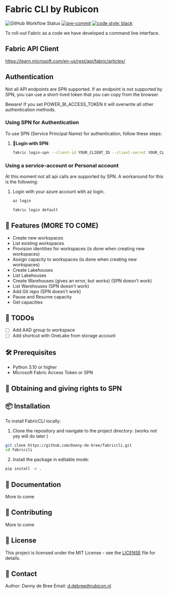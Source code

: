 # Fabric CLI by Rubicon

![GitHub Workflow Status](https://img.shields.io/github/actions/workflow/status/Danny-de-bree/fabriccli/test.yml?branch=main)
[![pre-commit](https://img.shields.io/badge/pre--commit-enabled-brightgreen?logo=pre-commit)](https://github.com/pre-commit/pre-commit)
[![code style: black](https://img.shields.io/badge/code_style-black-000000.svg)](https://github.com/psf/black)

To roll-out Fabric as a code we have developed a command line interface.

## Fabric API Client

https://learn.microsoft.com/en-us/rest/api/fabric/articles/

## Authentication

Not all API endpoints are SPN supported. If an endpoint is not supported by SPN, you can use a short-lived token that you can copy from the browser.

Beware! If you set POWER_BI_ACCESS_TOKEN it will overwrite all other authentication methods.

### Using SPN for Authentication

To use SPN (Service Principal Name) for authentication, follow these steps:

1. **🔑Login with SPN**:
    ```sh
    fabric login-spn --client-id YOUR_CLIENT_ID --client-secret YOUR_CLIENT_SECRET --tenant-id YOUR_TENANT_ID
    ```

### Using a service-account or Personal account

At this moment not all api calls are supported by SPN.
A workaround for this is the following:

1. Login with your azure account with az login.

    ```sh
    az login
    ```

    ```sh
    fabric login default
    ```


## 🚀 Features (MORE TO COME)

- Create new workspaces
- List existing workspaces
- Provision identities for workspaces (is done when creating new workspaces)
- Assign capacity to workspaces (is done when creating new workspaces)
- Create Lakehouses
- List Lakehouses
- Create Warehouses (gives an error, but works) (SPN doesn't work)
- List Warehouses (SPN doesn't work)
- Add Git repo (SPN doesn't work)
- Pause and Resume capacity
- Get capacities

## 📝 TODOs

- [ ] Add AAD group to workspace
- [ ] Add shortcut with OneLake from storage account

## 🛠 Prerequisites

- Python 3.10 or higher
- Microsoft Fabric Access Token or SPN

## 🔑 Obtaining and giving rights to SPN


## 📦 Installation

To install FabricCLI locally:

1. Clone the repository and navigate to the project directory: (works not yey will do later )

```bash
git clone https://github.com/Danny-de-bree/fabriccli.git
cd fabriccli
```

2. Install the package in editable mode:

```bash
pip install -e .
```

## 📖 Documentation

More to come

## 🤝 Contributing

More to come

## 📄 License

This project is licensed under the MIT License - see the [LICENSE](LICENSE) file for details.

## 📧 Contact

Author: Danny de Bree
Email: [d.debree@rubicon.nl](mailto:d.debree@rubicon.nl)
